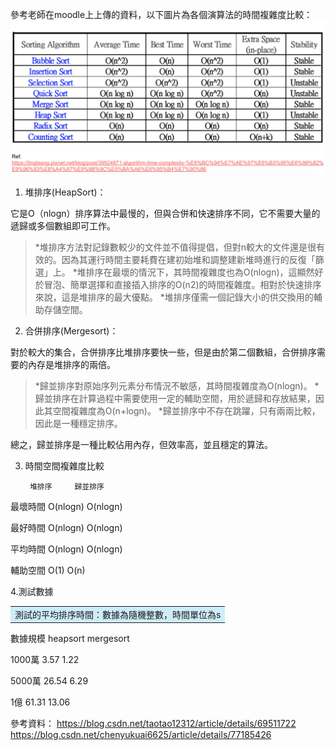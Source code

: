 參考老師在moodle上上傳的資料，以下圖片為各個演算法的時間複雜度比較：
![-w80](https://github.com/Maddiezheng/MyLearningNote/blob/master/Data%20Structures%20and%20Algorithms/Picture/algorithm%20time%20complexity.png)



1. 堆排序(HeapSort)：

它是O（nlogn）排序算法中最慢的，但與合併和快速排序不同，它不需要大量的遞歸或多個數組即可工作。

> *堆排序方法對記錄數較少的文件並不值得提倡，但對n較大的文件還是很有效的。因為其運行時間主要耗費在建初始堆和調整建新堆時進行的反復「篩選」上。 
> *堆排序在最壞的情況下，其時間複雜度也為O(nlogn)，這顯然好於冒泡、簡單選擇和直接插入排序的O(n2)的時間複雜度。相對於快速排序來說，這是堆排序的最大優點。
> *堆排序僅需一個記錄大小的供交換用的輔助存儲空間。



2. 合併排序(Mergesort)：

對於較大的集合，合併排序比堆排序要快一些，但是由於第二個數組，合併排序需要的內存是堆排序的兩倍。

> *歸並排序對原始序列元素分布情況不敏感，其時間複雜度為O(nlogn)。 
> *歸並排序在計算過程中需要使用一定的輔助空間，用於遞歸和存放結果，因此其空間複雜度為O(n+logn)。 
> *歸並排序中不存在跳躍，只有兩兩比較，因此是一種穩定排序。 

總之，歸並排序是一種比較佔用內存，但效率高，並且穩定的算法。




3. 時間空間複雜度比較

        堆排序     歸並排序

最壞時間 O(nlogn) O(nlogn) 

最好時間 O(nlogn) O(nlogn) 

平均時間 O(nlogn) O(nlogn) 

輔助空間 O(1)    O(n)


4.測試數據

<table><tr><td bgcolor=#cdedf9>
測試的平均排序時間：數據為隨機整數，時間單位為s
</td></tr></table>

數據規模    heapsort   mergesort

1000萬      3.57      1.22

5000萬      26.54     6.29

1億         61.31     13.06





參考資料：
https://blog.csdn.net/taotao12312/article/details/69511722
https://blog.csdn.net/chenyukuai6625/article/details/77185426

